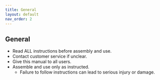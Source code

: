 ```yaml
---
title: General
layout: default
nav_order: 2
---
```

## General
* Read ALL instructions before assembly and use. 
* Contact customer service if unclear.
* Give this manual to all users.
* Assemble and use only as instructed.
    * Failure to follow instructions can lead to serious injury or damage.